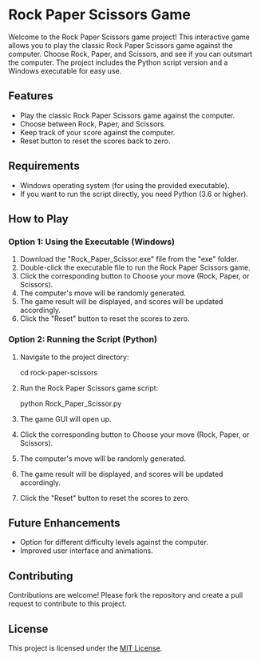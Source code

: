 # Rock Paper Scissors Game

Welcome to the Rock Paper Scissors game project! This interactive game allows you to play the classic Rock Paper Scissors game against the computer. Choose Rock, Paper, and Scissors, and see if you can outsmart the computer. The project includes the Python script version and a Windows executable for easy use.

## Features

- Play the classic Rock Paper Scissors game against the computer.
- Choose between Rock, Paper, and Scissors.
- Keep track of your score against the computer.
- Reset button to reset the scores back to zero.

## Requirements

- Windows operating system (for using the provided executable).
- If you want to run the script directly, you need Python (3.6 or higher).

## How to Play

### Option 1: Using the Executable (Windows)

1. Download the "Rock_Paper_Scissor.exe" file from the "exe" folder.
2. Double-click the executable file to run the Rock Paper Scissors game.
3. Click the corresponding button to Choose your move (Rock, Paper, or Scissors).
4. The computer's move will be randomly generated.
5. The game result will be displayed, and scores will be updated accordingly.
6. Click the "Reset" button to reset the scores to zero.

### Option 2: Running the Script (Python)

1. Navigate to the project directory:


	cd rock-paper-scissors


2. Run the Rock Paper Scissors game script:


	python Rock_Paper_Scissor.py


3. The game GUI will open up.
4. Click the corresponding button to Choose your move (Rock, Paper, or Scissors).
5. The computer's move will be randomly generated.
6. The game result will be displayed, and scores will be updated accordingly.
7. Click the "Reset" button to reset the scores to zero.


## Future Enhancements

- Option for different difficulty levels against the computer.
- Improved user interface and animations.

## Contributing

Contributions are welcome! Please fork the repository and create a pull request to contribute to this project.

## License

This project is licensed under the [MIT License](LICENSE).
